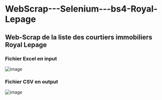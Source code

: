 # WebScrap---Selenium---bs4-Royal-Lepage

## Web-Scrap de la liste des courtiers immobiliers Royal Lepage

### Fichier Excel en input
![image](https://user-images.githubusercontent.com/46763189/123525797-68b98700-d6a1-11eb-818a-92284f298938.png)

### Fichier CSV en output
![image](https://user-images.githubusercontent.com/46763189/123525822-88e94600-d6a1-11eb-9688-e8c317cbb9f0.png)


